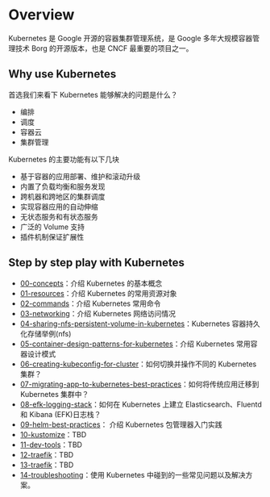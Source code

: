 # Overview

Kubernetes 是 Google 开源的容器集群管理系统，是 Google 多年大规模容器管理技术 Borg 的开源版本，也是 CNCF 最重要的项目之一。

## Why use Kubernetes

首选我们来看下 Kubernetes 能够解决的问题是什么？

- 编排
- 调度
- 容器云
- 集群管理

Kubernetes 的主要功能有以下几块

- 基于容器的应用部署、维护和滚动升级
- 内置了负载均衡和服务发现
- 跨机器和跨地区的集群调度
- 实现容器应用的自动伸缩
- 无状态服务和有状态服务
- 广泛的 Volume 支持
- 插件机制保证扩展性

## Step by step play with Kubernetes

- [00-concepts](./00-concepts)：介绍 Kubernetes 的基本概念
- [01-resources](./01-resources)：介绍 Kubernetes 的常用资源对象
- [02-commands](./02-commands)：介绍 Kubernetes 常用命令
- [03-networking](./03-networking)：介绍 Kubernetes 网络访问情况
- [04-sharing-nfs-persistent-volume-in-kubernetes](./04-sharing-nfs-persistent-volume-in-kubernetes)：Kubernetes 容器持久化存储举例(nfs)
- [05-container-design-patterns-for-kubernetes](./05-container-design-patterns-for-kubernetes)：介绍 Kubernetes 常用容器设计模式
- [06-creating-kubeconfig-for-cluster](./06-creating-kubeconfig-for-cluster)：如何切换并操作不同的 Kubernetes 集群？
- [07-migrating-app-to-kubernetes-best-practices](./07-migrating-app-to-kubernetes-best-practices)：如何将传统应用迁移到 Kubernetes 集群中？
- [08-efk-logging-stack](./08-efk-logging-stack)：如何在 Kubernetes 上建立 Elasticsearch、Fluentd 和 Kibana (EFK)日志栈？
- [09-helm-best-practices](./09-helm-best-practices)： 介绍 Kubernetes 包管理器入门实践
- [10-kustomize](./10-kustomize)：TBD
- [11-dev-tools](./11-dev-tools)：TBD
- [12-traefik](./12-traefik)：TBD
- [13-traefik](./13-monitoring)：TBD
- [14-troubleshooting](./14-troubleshooting)：使用 Kubernetes 中碰到的一些常见问题以及解决方案。
